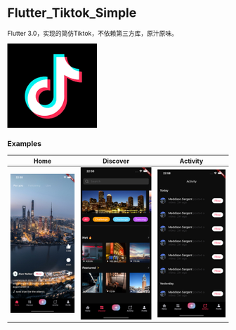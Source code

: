 # Flutter_Tiktok_Simple

Flutter 3.0，实现的简仿Tiktok，不依赖第三方库，原汁原味。

![image](https://github.com/developerjet/Flutter_Tiktok_Simple/blob/main/ScreenShot/Tiktok_logo.png)

 ### Examples
| Home | Discover | Activity |
| -- | -- | -- |
|![image](https://github.com/developerjet/Flutter_Tiktok_Simple/blob/main/ScreenShot/iPhone_01.png)|![image](https://github.com/developerjet/Flutter_Tiktok_Simple/blob/main/ScreenShot/iPhone_02.png)|![image](https://github.com/developerjet/Flutter_Tiktok_Simple/blob/main/ScreenShot/iPhone_03.png)|



